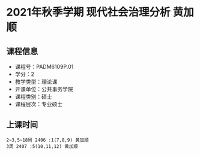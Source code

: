 # 2021年秋季学期 现代社会治理分析 黄加顺






## 课程信息

- 课程号：PADM6109P.01
- 学分：2
- 教学类型：理论课
- 开课单位：公共事务学院
- 课程类别：硕士
- 课程层次：专业硕士

## 上课时间

```
2~3,5~18周 2406 :1(7,8,9) 黄加顺
3周 2407 :5(10,11,12) 黄加顺
```

